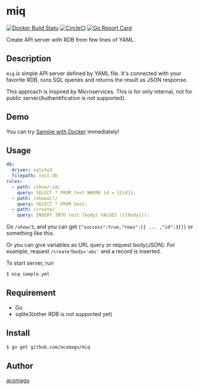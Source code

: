 # miq
[![Docker Build Statu](https://img.shields.io/docker/build/acomagu/miq.svg?style=flat-square)](https://hub.docker.com/r/acomagu/miq/) [![CircleCI](https://img.shields.io/circleci/project/github/acomagu/miq.svg?style=flat-square)](https://circleci.com/gh/acomagu/miq) [![Go Report Card](https://goreportcard.com/badge/github.com/acomagu/miq?style=flat-square)](https://goreportcard.com/report/github.com/acomagu/miq)

Create API server with RDB from few lines of YAML.

## Description
`miq` is simple API server defined by YAML file. It's connected with your favorite RDB, runs SQL queries and returns the result as JSON response.

This approach is inspired by Microservices. This is for only internal, not for public server(Authentification is not supported).

## Demo

You can try [Sample with Docker](https://github.com/acomagu/miq-mysql-sample) immediately!

## Usage

```yaml
db:
  driver: sqlite3
  filepath: test.db
rules:
  - path: /show/:id/
    query: SELECT * FROM test WHERE id = {{id}};
  - path: /showall/
    query: SELECT * FROM test;
  - path: /create/
    query: INSERT INTO test (body) VALUES ({{body}});
```

Go `/show/3`, and you can get `{"success":true,"rows":[{ ... ,"id":3}]}` or something like this.

Or you can give variables as URL query or request body(JSON). For example, request `/create?body='abc'` and a record is inserted.

To start server, run

```bash
$ miq sample.yml
```

## Requirement
- Go
- sqlite3(other RDB is not supported yet)

## Install
```bash
$ go get github.com/acomagu/miq
```

## Author
[acomagu](https://github.com/acomagu)

